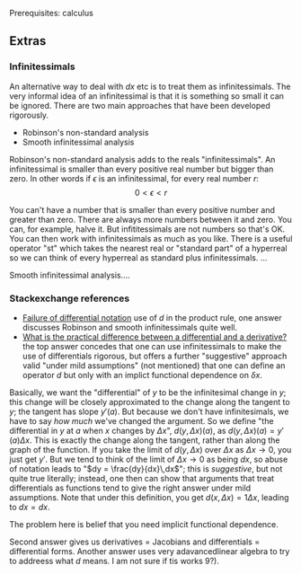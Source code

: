 Prerequisites: calculus


## Extras 
### Infinitessimals 
An alternative way to deal with $dx$ etc is to treat them as infinitessimals. The very informal idea of an infinitessimal is that it is something so small it can be ignored. There are two main approaches that have been developed rigorously.

* Robinson's non-standard analysis
* Smooth infinitessimal analysis

Robinson's non-standard analysis adds to the reals "infinitessimals". An infinitessimal is smaller than every positive real number but bigger than zero. In other words if $\epsilon$ is an infinitessimal, for every real number $r$: $$0 < \epsilon < r$$ 

You can't have a number that is smaller than every positive number and greater than zero. There are always more numbers between it and zero. You can, for example, halve it. But infititessimals are not numbers so that's OK. You can then work with infinitessimals as much as you like. There is a useful operator "st" which takes the nearest real or "standard part" of a hyperreal so we can think of every hyperreal as standard plus infinitessimals. ...

Smooth infinitessimal analysis....

### Stackexchange references
* [Failure of differential notation](https://github.com/francisdavey/physics/edit/main/posts/2024-04-06-leibniz.md) use of $d$ in the product rule, one answer discusses Robinson and smooth infinitessimals quite well.
* [What is the practical difference between a differential and a derivative?](https://math.stackexchange.com/questions/23902/what-is-the-practical-difference-between-a-differential-and-a-derivative) the top answer concedes that one can use infinitessimals to make the use of differentials rigorous, but offers a further "suggestive" approach valid "under mild assumptions" (not mentioned) that one can define an operator $d$ but only with an implict functional dependence on $\delta x$.

Basically, we want the "differential" of $y$ to be the infinitesimal change in $y$; this change will be closely approximated to the change along the tangent to $y$; the tangent has slope $y'(a)$. But because we don't have infinitesimals, we have to say *how much* we've changed the argument. So we define "the differential in $y$ at $a$ when $x$ changes by $\Delta x$", $d(y,\Delta x)(a)$, as $d(y,\Delta x)(a) = y'(a)\Delta x$. This is exactly the change along the tangent, rather than along the graph of the function.  If you take the limit of $d(y,\Delta x)$ over $\Delta x$ as $\Delta x\to 0$, you just get $y'$. But we tend to think of the limit of $\Delta x\to 0$ as being $dx$, so abuse of notation leads to "$dy = \frac{dy}{dx}\,dx$"; this is *suggestive*, but not quite true literally; instead, one then can show that arguments that treat differentials as functions tend to give the right answer under mild assumptions. Note that under this definition, you get $d(x,\Delta x) = 1\Delta x$, leading to $dx = dx$.

The problem here is belief that you need implicit functional dependence.

Second answer gives us derivatives = Jacobians and differentials = differential forms. Another answer uses very adavancedlinear algebra to try to addreess what $d$ means. I am not sure if tis works 9?).

